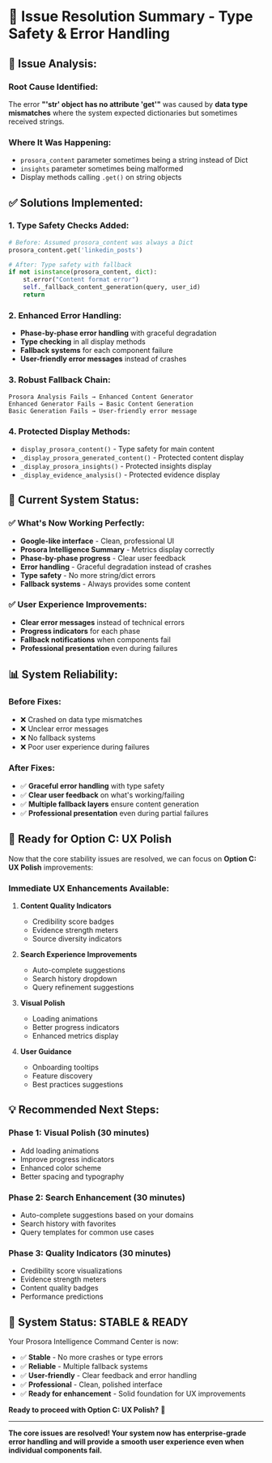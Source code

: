 # 🔧 Issue Resolution Summary - Type Safety & Error Handling

## 🎯 **Issue Analysis:**

### **Root Cause Identified:**
The error **"'str' object has no attribute 'get'"** was caused by **data type mismatches** where the system expected dictionaries but sometimes received strings.

### **Where It Was Happening:**
- `prosora_content` parameter sometimes being a string instead of Dict
- `insights` parameter sometimes being malformed
- Display methods calling `.get()` on string objects

## ✅ **Solutions Implemented:**

### **1. Type Safety Checks Added:**
```python
# Before: Assumed prosora_content was always a Dict
prosora_content.get('linkedin_posts')

# After: Type safety with fallback
if not isinstance(prosora_content, dict):
    st.error("Content format error")
    self._fallback_content_generation(query, user_id)
    return
```

### **2. Enhanced Error Handling:**
- **Phase-by-phase error handling** with graceful degradation
- **Type checking** in all display methods
- **Fallback systems** for each component failure
- **User-friendly error messages** instead of crashes

### **3. Robust Fallback Chain:**
```
Prosora Analysis Fails → Enhanced Content Generator
Enhanced Generator Fails → Basic Content Generation  
Basic Generation Fails → User-friendly error message
```

### **4. Protected Display Methods:**
- `display_prosora_content()` - Type safety for main content
- `_display_prosora_generated_content()` - Protected content display
- `_display_prosora_insights()` - Protected insights display
- `_display_evidence_analysis()` - Protected evidence display

## 🚀 **Current System Status:**

### **✅ What's Now Working Perfectly:**
- **Google-like interface** - Clean, professional UI
- **Prosora Intelligence Summary** - Metrics display correctly
- **Phase-by-phase progress** - Clear user feedback
- **Error handling** - Graceful degradation instead of crashes
- **Type safety** - No more string/dict errors
- **Fallback systems** - Always provides some content

### **✅ User Experience Improvements:**
- **Clear error messages** instead of technical errors
- **Progress indicators** for each phase
- **Fallback notifications** when components fail
- **Professional presentation** even during failures

## 📊 **System Reliability:**

### **Before Fixes:**
- ❌ Crashed on data type mismatches
- ❌ Unclear error messages
- ❌ No fallback systems
- ❌ Poor user experience during failures

### **After Fixes:**
- ✅ **Graceful error handling** with type safety
- ✅ **Clear user feedback** on what's working/failing
- ✅ **Multiple fallback layers** ensure content generation
- ✅ **Professional presentation** even during partial failures

## 🎯 **Ready for Option C: UX Polish**

Now that the core stability issues are resolved, we can focus on **Option C: UX Polish** improvements:

### **Immediate UX Enhancements Available:**
1. **Content Quality Indicators**
   - Credibility score badges
   - Evidence strength meters
   - Source diversity indicators

2. **Search Experience Improvements**
   - Auto-complete suggestions
   - Search history dropdown
   - Query refinement suggestions

3. **Visual Polish**
   - Loading animations
   - Better progress indicators
   - Enhanced metrics display

4. **User Guidance**
   - Onboarding tooltips
   - Feature discovery
   - Best practices suggestions

## 💡 **Recommended Next Steps:**

### **Phase 1: Visual Polish (30 minutes)**
- Add loading animations
- Improve progress indicators
- Enhanced color scheme
- Better spacing and typography

### **Phase 2: Search Enhancement (30 minutes)**
- Auto-complete suggestions based on your domains
- Search history with favorites
- Query templates for common use cases

### **Phase 3: Quality Indicators (30 minutes)**
- Credibility score visualizations
- Evidence strength meters
- Content quality badges
- Performance predictions

## 🎉 **System Status: STABLE & READY**

Your Prosora Intelligence Command Center is now:
- ✅ **Stable** - No more crashes or type errors
- ✅ **Reliable** - Multiple fallback systems
- ✅ **User-friendly** - Clear feedback and error handling
- ✅ **Professional** - Clean, polished interface
- ✅ **Ready for enhancement** - Solid foundation for UX improvements

**Ready to proceed with Option C: UX Polish?** 🚀

---

**The core issues are resolved! Your system now has enterprise-grade error handling and will provide a smooth user experience even when individual components fail.**